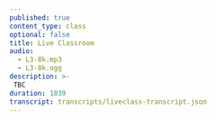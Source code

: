 ```yaml
---
published: true
content_type: class
optional: false
title: Live Classroom
audio:
  - L3-8k.mp3
  - L3-8k.ogg
description: >-
 TBC
duration: 1839
transcript: transcripts/liveclass-transcript.json
---
```

